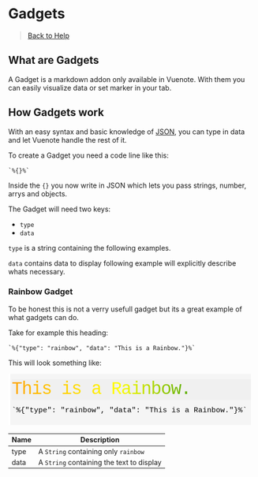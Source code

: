# Gadgets

> [Back to Help](../help)

<!-- TODO: Think about implementing this feature usefull so exports and markdown preview wont look as weird as of now -->

## What are Gadgets

A Gadget is a markdown addon only available in Vuenote. With them you can easily visualize data or set marker in your tab.

## How Gadgets work

With an easy syntax and basic knowledge of [JSON](https://developer.mozilla.org/en-US/docs/Learn/JavaScript/Objects/JSON),
you can type in data and let Vuenote handle the rest of it.

To create a Gadget you need a code line like this:

    `%{}%`

Inside the `{}` you now write in JSON which lets you pass strings, number, arrys and objects.

The Gadget will need two keys:

-   `type`
-   `data`

`type` is a string containing the following examples.

`data` contains data to display following example will explicitly describe whats necessary.

### Rainbow Gadget

To be honest this is not a verry usefull gadget but its a great example of what gadgets can do.

Take for example this heading:

    `%{"type": "rainbow", "data": "This is a Rainbow."}%`

This will look something like:

![Rainbow example](images/rainbow_gadget.png)

| Name | Description                               |
| ---- | ----------------------------------------- |
| type | A `String` containing only `rainbow`      |
| data | A `String` containing the text to display |
